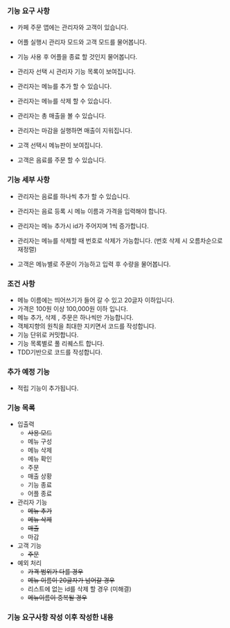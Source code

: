### 기능 요구 사항

- 카페 주문 앱에는 관리자와 고객이 있습니다.
- 어플 실행시 관리자 모드와 고객 모드를 물어봅니다.
- 기능 사용 후 어플을 종료 할 것인지 물어봅니다.

- 관리자 선택 시 관리자 기능 목록이 보여집니다.
- 관리자는 메뉴를 추가 할 수 있습니다.
- 관리자는 메뉴를 삭제 할 수 있습니다.
- 관리자는 총 매출을 볼 수 있습니다.
- 관리자는 마감을 실행하면 매출이 지워집니다.

- 고객 선택시 메뉴판이 보여집니다.
- 고객은 음료를 주문 할 수 있습니다.

### 기능 세부 사항

- 관리자는 음료를 하나씩 추가 할 수 있습니다.
- 관리자는 음료 등록 시 메뉴 이름과 가격을 입력해야 합니다.
- 관리자는 메뉴 추가시 id가 주어지며 1씩 증가합니다.
- 관리자는 메뉴를 삭제할 때 번호로 삭제가 가능합니다. (번호 삭제 시 오름차순으로 재정렬)

- 고객은  메뉴별로 주문이 가능하고 입력 후 수량을 물어봅니다.

### 조건 사항

- 메뉴 이름에는 띄어쓰기가 들어 갈 수 있고 20글자 이하입니다.
- 가격은 100원 이상 100,000원 이하 입니다.
- 메뉴 추가, 삭제 , 주문은 하나씩만 가능합니다.
- 객체지향의 원칙을 최대한 지키면서 코드를 작성합니다.
- 기능 단위로 커밋합니다.
- 기능 목록별로 풀 리퀘스트 합니다.
- TDD기반으로 코드를 작성합니다.

### 추가 예정 기능

- 적립 기능이 추가됩니다.

### 기능 목록

- 입출력
    - ~~사용 모드~~
    - 메뉴 구성
    - 메뉴 삭제
    - 메뉴 확인
    - 주문
    - 매출 상황
    - 기능 종료
    - 어플 종료
- 관리자 기능
    - ~~메뉴 추가~~
    - ~~메뉴 삭제~~
    - ~~매출~~
    - 마감
- 고객 기능
    - ~~주문~~
- 예외 처리
    - ~~가격 범위가 다를 경우~~
    - ~~메뉴 이름이 20글자가 넘어갈 경우~~
    - 리스트에 없는 id를 삭제 할 경우 (미해결)
    - ~~메뉴이름이 중복될 경우~~

### 기능 요구사항 작성 이후 작성한 내용